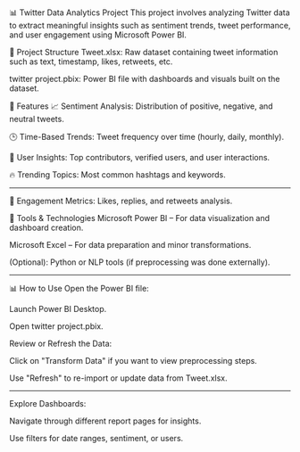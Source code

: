 📊 Twitter Data Analytics Project
This project involves analyzing Twitter data to extract meaningful insights such as sentiment trends, tweet performance, and user engagement using Microsoft Power BI.

📁 Project Structure
Tweet.xlsx: Raw dataset containing tweet information such as text, timestamp, likes, retweets, etc.

twitter project.pbix: Power BI file with dashboards and visuals built on the dataset.

🚀 Features
📈 Sentiment Analysis: Distribution of positive, negative, and neutral tweets.

🕒 Time-Based Trends: Tweet frequency over time (hourly, daily, monthly).

👥 User Insights: Top contributors, verified users, and user interactions.

🔥 Trending Topics: Most common hashtags and keywords.

----
📌 Engagement Metrics: Likes, replies, and retweets analysis.

🧰 Tools & Technologies
Microsoft Power BI – For data visualization and dashboard creation.

Microsoft Excel – For data preparation and minor transformations.

(Optional): Python or NLP tools (if preprocessing was done externally).

---------
📊 How to Use
Open the Power BI file:

Launch Power BI Desktop.

Open twitter project.pbix.

Review or Refresh the Data:

Click on "Transform Data" if you want to view preprocessing steps.

Use "Refresh" to re-import or update data from Tweet.xlsx.

------
Explore Dashboards:

Navigate through different report pages for insights.

Use filters for date ranges, sentiment, or users.
